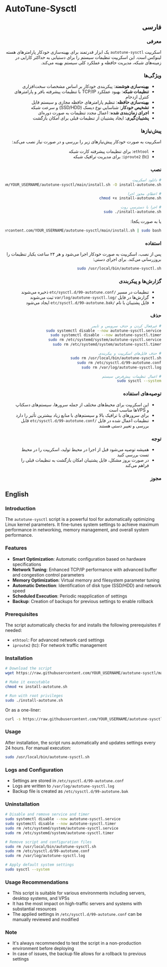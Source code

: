 # AutoTune-Sysctl

<div dir="rtl">

## فارسی

### معرفی
اسکریپت `autotune-sysctl` یک ابزار قدرتمند برای بهینه‌سازی خودکار پارامترهای هسته لینوکس است. این اسکریپت تنظیمات سیستم را برای دستیابی به حداکثر کارایی در زمینه‌های شبکه، مدیریت حافظه و عملکرد کلی سیستم بهینه می‌کند.

### ویژگی‌ها
- **بهینه‌سازی هوشمند**: پیکربندی خودکار بر اساس مشخصات سخت‌افزاری
- **تنظیمات شبکه**: بهبود عملکرد TCP/IP با تنظیمات پیشرفته بافر و پارامترهای کنترل ازدحام
- **بهینه‌سازی حافظه**: تنظیم پارامترهای حافظه مجازی و سیستم فایل
- **تشخیص خودکار**: شناسایی نوع دیسک (SSD/HDD) و سرعت شبکه
- **اجرای زمان‌بندی شده**: اعمال مجدد تنظیمات به صورت دوره‌ای
- **پشتیبان‌گیری**: ایجاد پشتیبان از تنظیمات قبلی برای امکان بازگشت

### پیش‌نیازها
اسکریپت به صورت خودکار پیش‌نیازهای زیر را بررسی و در صورت نیاز نصب می‌کند:
- `ethtool`: برای تنظیمات پیشرفته کارت شبکه
- `iproute2` (tc): برای مدیریت ترافیک شبکه

### نصب

```bash
# دانلود اسکریپت
wget https://raw.githubusercontent.com/YOUR_USERNAME/autotune-sysctl/main/install.sh -O install-autotune.sh

# اعطای مجوز اجرا
chmod +x install-autotune.sh

# اجرا با دسترسی روت
sudo ./install-autotune.sh
```

یا به صورت یکجا:

```bash
curl -s https://raw.githubusercontent.com/YOUR_USERNAME/autotune-sysctl/main/install.sh | sudo bash
```

### استفاده

پس از نصب، اسکریپت به صورت خودکار اجرا می‌شود و هر ۲۴ ساعت یکبار تنظیمات را بروزرسانی می‌کند. برای اجرای دستی:

```bash
sudo /usr/local/bin/autotune-sysctl.sh
```

### گزارش‌ها و پیکربندی
- تنظیمات در مسیر `/etc/sysctl.d/99-autotune.conf` ذخیره می‌شوند
- گزارش‌ها در فایل `/var/log/autotune-sysctl.log` ثبت می‌شوند
- فایل پشتیبان با نام `/etc/sysctl.d/99-autotune.bak` ایجاد می‌شود

### حذف

```bash
# غیرفعال کردن و حذف سرویس و تایمر
sudo systemctl disable --now autotune-sysctl.service
sudo systemctl disable --now autotune-sysctl.timer
sudo rm /etc/systemd/system/autotune-sysctl.service
sudo rm /etc/systemd/system/autotune-sysctl.timer

# حذف فایل‌های اسکریپت و پیکربندی
sudo rm /usr/local/bin/autotune-sysctl.sh
sudo rm /etc/sysctl.d/99-autotune.conf
sudo rm /var/log/autotune-sysctl.log

# اعمال تنظیمات پیش‌فرض سیستم
sudo sysctl --system
```

### توصیه‌های استفاده
- این اسکریپت برای محیط‌های مختلف از جمله سرورها، سیستم‌های دسکتاپ و VPS‌ها مناسب است
- برای سرورهای با ترافیک بالا و سیستم‌های با منابع زیاد بیشترین تأثیر را دارد
- تنظیمات اعمال شده در فایل `/etc/sysctl.d/99-autotune.conf` قابل بررسی و تغییر دستی هستند

### توجه
- همیشه توصیه می‌شود قبل از اجرا در محیط تولید، اسکریپت را در محیط تست بررسی کنید
- در صورت بروز مشکل، فایل پشتیبان امکان بازگشت به تنظیمات قبلی را فراهم می‌کند

### مجوز

</div>

## English

### Introduction
The `autotune-sysctl` script is a powerful tool for automatically optimizing Linux kernel parameters. It fine-tunes system settings to achieve maximum performance in networking, memory management, and overall system performance.

### Features
- **Smart Optimization**: Automatic configuration based on hardware specifications
- **Network Tuning**: Enhanced TCP/IP performance with advanced buffer and congestion control parameters
- **Memory Optimization**: Virtual memory and filesystem parameter tuning
- **Automatic Detection**: Identification of disk type (SSD/HDD) and network speed
- **Scheduled Execution**: Periodic reapplication of settings
- **Backup**: Creation of backups for previous settings to enable rollback

### Prerequisites
The script automatically checks for and installs the following prerequisites if needed:
- `ethtool`: For advanced network card settings
- `iproute2` (tc): For network traffic management

### Installation

```bash
# Download the script
wget https://raw.githubusercontent.com/YOUR_USERNAME/autotune-sysctl/main/install.sh -O install-autotune.sh

# Make it executable
chmod +x install-autotune.sh

# Run with root privileges
sudo ./install-autotune.sh
```

Or as a one-liner:

```bash
curl -s https://raw.githubusercontent.com/YOUR_USERNAME/autotune-sysctl/main/install.sh | sudo bash
```

### Usage

After installation, the script runs automatically and updates settings every 24 hours. For manual execution:

```bash
sudo /usr/local/bin/autotune-sysctl.sh
```

### Logs and Configuration
- Settings are stored in `/etc/sysctl.d/99-autotune.conf`
- Logs are written to `/var/log/autotune-sysctl.log`
- Backup file is created as `/etc/sysctl.d/99-autotune.bak`

### Uninstallation

```bash
# Disable and remove service and timer
sudo systemctl disable --now autotune-sysctl.service
sudo systemctl disable --now autotune-sysctl.timer
sudo rm /etc/systemd/system/autotune-sysctl.service
sudo rm /etc/systemd/system/autotune-sysctl.timer

# Remove script and configuration files
sudo rm /usr/local/bin/autotune-sysctl.sh
sudo rm /etc/sysctl.d/99-autotune.conf
sudo rm /var/log/autotune-sysctl.log

# Apply default system settings
sudo sysctl --system
```

### Usage Recommendations
- This script is suitable for various environments including servers, desktop systems, and VPSs
- It has the most impact on high-traffic servers and systems with substantial resources
- The applied settings in `/etc/sysctl.d/99-autotune.conf` can be manually reviewed and modified

### Note
- It's always recommended to test the script in a non-production environment before deploying
- In case of issues, the backup file allows for a rollback to previous settings

